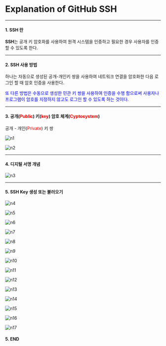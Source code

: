# Explanation of GitHub SSH

------

#### 1. SSH 란

<!--SSH 란 무엇인가에 대한 설명-->

<!--SSH uses public-key cryptography to authenticate the remote computer and allow it to authenticate the user, if necessary.-->

**SSH**는 공개 키 암호화를 사용하여 원격 시스템을 인증하고 필요한 경우 사용자를 인증할 수 있도록 한다.<br>

------

#### 2. SSH 사용 방법

<!--SSH 사용방법에 대한 설명-->

<!-- One is to use automatically generated public-private key pairs to simply encrypt a network connection, and then use password authentication to log on.-->

<!--Another is to use a manually generated public-private key pair to perform the authentication, allowing users or programs to log in without having to specify a password.-->

하나는 자동으로 생성된 공개-개인키 쌍을 사용하여 네트워크 연결을 암호화한 다음 로그인 할 때 암호 인증을 사용한다.

<font color=blue>또 다른 방법은 수동으로 생성한 민관 키 쌍을 사용하여 인증을 수행 함으로써 사용자나 프로그램이 암호를 지정하지 않고도 로그인 할 수 있도록 하는 것이다.</font>

------

#### 3. 공개(<font color=red>Public</font>) 키(<font color=red>key</font>) 암호 체계(<font color=red>Cyptosystem</font>)

<!--A public-private key pair  -->

공개 - 개인(<font color=red>Private</font>) 키 쌍

![n1](./assets/n1.PNG)

![n2](./assets/n2.PNG)

------

#### 4. 디지털 서명 개념

<!--A concept of Digital Signature-->

![n3](./assets/n3.PNG)

------

#### 5. SSH Key 생성 또는 불러오기

![n4](./assets/n4.PNG)

![n5](./assets/n5.PNG)

![n6](./assets/n6.PNG)

![n7](./assets/n7.PNG)

![n8](./assets/n8.PNG)

![n9](./assets/n9.PNG)

![n10](./assets/n10.PNG)

![n11](./assets/n11.PNG)

![n12](./assets/n12.PNG)

![n13](./assets/n13.PNG)

![n14](./assets/n14.PNG)

![n15](./assets/n15.PNG)

![n16](./assets/n16.PNG)

![n17](./assets/n17.PNG)

#### 5. END
